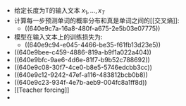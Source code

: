 - 给定长度为T的输入文本 $x_1,...,x_T$
- 计算每一步预测单词的概率分布和真是单词之间的[[交叉熵]]:
	- ((640e9c7a-16a8-480f-a675-2e5b03e07775))
- 模型在输入文本上的训练损失为:
	- ((640e9c94-e045-4466-be35-f61fb13d23e5))
- ((640e9bee-c459-4886-819a-b9f1a022a404))
- ((640e9bfc-9ae6-4d6e-81f7-b9b52c788692))
- ((640e9c08-30f7-4ce0-b8e5-5746edcbb3cc))
- ((640e9c12-9242-47ef-a116-483812bcb0b8))
- ((640e9c23-934f-4e7b-aeb9-004fc8a1ff8d))
- [[Teacher forcing]]
-